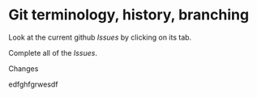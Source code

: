 # Git terminology, history, branching

Look at the current github *Issues* by clicking on its tab.

Complete all of the *Issues*.

Changes

edfghfgrwesdf
